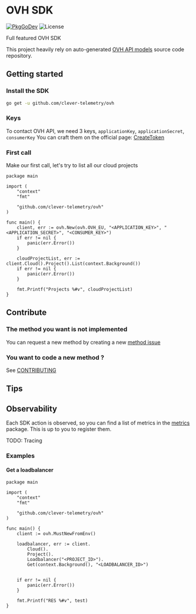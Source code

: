 # OVH SDK

[![PkgGoDev](https://pkg.go.dev/badge/github.com/clever-telemetry/ovh)](https://pkg.go.dev/github.com/clever-telemetry/ovh)
![License](https://img.shields.io/github/license/clever-telemetry/ovh?style=flat)

Full featured OVH SDK

This project heavily rely on auto-generated [OVH API models](https://github.com/clever-telemetry/ovh-models) source code repository.

## Getting started

### Install the SDK

```sh
go get -u github.com/clever-telemetry/ovh
```

### Keys

To contact OVH API, we need 3 keys, `applicationKey`, `applicationSecret`, `consumerKey`
You can craft them on the official page: [CreateToken](https://api.ovh.com/createToken/)

### First call

Make our first call, let's try to list all our cloud projects

```golang
package main

import (
	"context"
	"fmt"

	"github.com/clever-telemetry/ovh"
)

func main() {
	client, err := ovh.New(ovh.OVH_EU, "<APPLICATION_KEY>", "<APPLICATION_SECRET>", "<CONSUMER_KEY>")
	if err != nil {
		panic(err.Error())
	}

    cloudProjectList, err := client.Cloud().Project().List(context.Background())
	if err != nil {
		panic(err.Error())
	}

	fmt.Printf("Projects %#v", cloudProjectList)
}

```

## Contribute

### The method you want is not implemented
You can request a new method by creating a new [method issue](https://github.com/clever-telemetry/ovh/issues/new?assignees=miton18&labels=enhancement%2C+method+request&template=method-request.md&title=)

### You want to code a new method ? 
See [CONTRIBUTING](./CONTRIBUTING.md)

## Tips

## Observability
Each SDK action is observed, so you can find a list of metrics in the [metrics](https://github.com/clever-telemetry/ovh/tree/master/metrics) package.
This is up to you to register them.

TODO: Tracing

### Examples

#### Get a loadbalancer

```golang
package main

import (
	"context"
	"fmt"

	"github.com/clever-telemetry/ovh"
)

func main() {
	client := ovh.MustNewFromEnv()

	loadbalancer, err := client.
	    Cloud().
	    Project().
	    Loadbalancer("<PROJECT_ID>").
	    Get(context.Background(), "<LOADBALANCER_ID>")
	

	if err != nil {
		panic(err.Error())
	}

	fmt.Printf("RES %#v", test)
}
```
